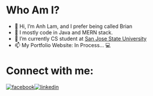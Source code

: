 # Who Am I?
- 👋 Hi, I’m Anh Lam, and I prefer being called Brian
- 👀 I mostly code in Java and MERN stack.
- 🌱 I’m currently CS student at [San Jose State University](https://www.sjsu.edu/)
- 📫 My Portfolio Website: In Process...
💻

# Connect with me:
[2]: https://www.facebook.com/nhatanh.lam.12/
[3]: https://www.linkedin.com/in/anhlam/



[![facebook](https://cloud.githubusercontent.com/assets/17016297/18839836/0a06deb4-83d2-11e6-8078-1d0974af0f63.png)][2][![linkedin](https://cloud.githubusercontent.com/assets/17016297/18839848/0fc7e74e-83d2-11e6-8c6a-277fc9d6e067.png)][3]
